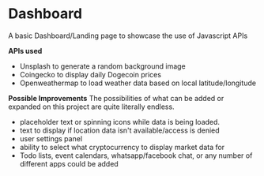 # Dashboard
A basic Dashboard/Landing page to showcase the use of Javascript APIs

**APIs used**
- Unsplash to generate a random background image
- Coingecko to display daily Dogecoin prices
- Openweathermap to load weather data based on local latitude/longitude

**Possible Improvements**
The possibilities of what can be added or expanded on this project are quite literally endless.
- placeholder text or spinning icons while data is being loaded.
- text to display if location data isn't available/access is denied
- user settings panel
- ability to select what cryptocurrency to display market data for
- Todo lists, event calendars, whatsapp/facebook chat, or any number of different apps could be added 
